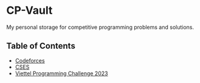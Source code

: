 # CP-Vault
My personal storage for competitive programming problems and solutions.
## Table of Contents
- [Codeforces](Codeforces/Codeforces.md)
- [CSES](CSES/CSES.md)
- [Viettel Programming Challenge 2023](VPC-2023/VPC-2023.md)
